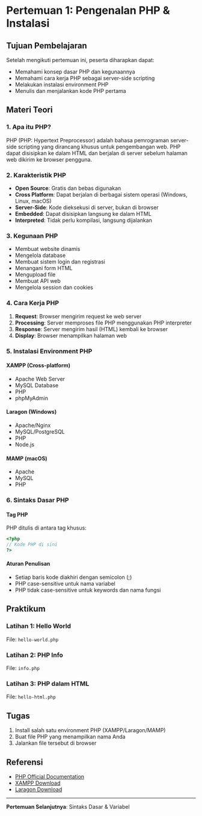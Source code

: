 # Pertemuan 1: Pengenalan PHP & Instalasi

## Tujuan Pembelajaran
Setelah mengikuti pertemuan ini, peserta diharapkan dapat:
- Memahami konsep dasar PHP dan kegunaannya
- Memahami cara kerja PHP sebagai server-side scripting
- Melakukan instalasi environment PHP
- Menulis dan menjalankan kode PHP pertama

## Materi Teori

### 1. Apa itu PHP?
PHP (PHP: Hypertext Preprocessor) adalah bahasa pemrograman server-side scripting yang dirancang khusus untuk pengembangan web. PHP dapat disisipkan ke dalam HTML dan berjalan di server sebelum halaman web dikirim ke browser pengguna.

### 2. Karakteristik PHP
- **Open Source**: Gratis dan bebas digunakan
- **Cross Platform**: Dapat berjalan di berbagai sistem operasi (Windows, Linux, macOS)
- **Server-Side**: Kode dieksekusi di server, bukan di browser
- **Embedded**: Dapat disisipkan langsung ke dalam HTML
- **Interpreted**: Tidak perlu kompilasi, langsung dijalankan

### 3. Kegunaan PHP
- Membuat website dinamis
- Mengelola database
- Membuat sistem login dan registrasi
- Menangani form HTML
- Mengupload file
- Membuat API web
- Mengelola session dan cookies

### 4. Cara Kerja PHP
1. **Request**: Browser mengirim request ke web server
2. **Processing**: Server memproses file PHP menggunakan PHP interpreter
3. **Response**: Server mengirim hasil (HTML) kembali ke browser
4. **Display**: Browser menampilkan halaman web

### 5. Instalasi Environment PHP

#### XAMPP (Cross-platform)
- Apache Web Server
- MySQL Database
- PHP
- phpMyAdmin

#### Laragon (Windows)
- Apache/Nginx
- MySQL/PostgreSQL
- PHP
- Node.js

#### MAMP (macOS)
- Apache
- MySQL
- PHP

### 6. Sintaks Dasar PHP

#### Tag PHP
PHP ditulis di antara tag khusus:
```php
<?php
// Kode PHP di sini
?>
```

#### Aturan Penulisan
- Setiap baris kode diakhiri dengan semicolon (;)
- PHP case-sensitive untuk nama variabel
- PHP tidak case-sensitive untuk keywords dan nama fungsi

## Praktikum

### Latihan 1: Hello World
File: `hello-world.php`

### Latihan 2: PHP Info
File: `info.php`

### Latihan 3: PHP dalam HTML
File: `hello-html.php`

## Tugas
1. Install salah satu environment PHP (XAMPP/Laragon/MAMP)
2. Buat file PHP yang menampilkan nama Anda
3. Jalankan file tersebut di browser

## Referensi
- [PHP Official Documentation](https://www.php.net/docs.php)
- [XAMPP Download](https://www.apachefriends.org/)
- [Laragon Download](https://laragon.org/)

---
**Pertemuan Selanjutnya**: Sintaks Dasar & Variabel
